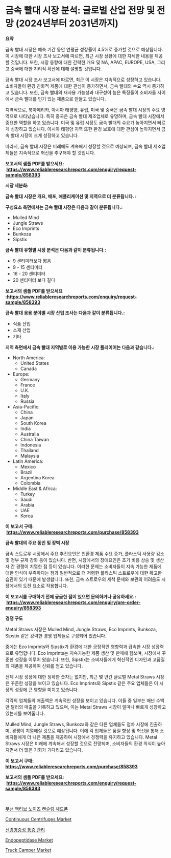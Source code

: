 <p><h1>금속 빨대 시장 분석: 글로벌 산업 전망 및 전망 (2024년부터 2031년까지)</h1></p><p><strong>요약</strong></p>
<p><p>금속 빨대 시장은 예측 기간 동안 연평균 성장률이 4.5%로 증가할 것으로 예상됩니다. 이 시장에 대한 시장 조사 보고서에 따르면, 최근 시장 상황에 대한 자세한 내용을 제공할 것입니다. 또한, 시장 동향에 대한 간략한 개요 및 NA, APAC, EUROPE, USA, 그리고 중국에 대한 지리적 확산에 대해 설명할 것입니다. </p><p>금속 빨대 시장 조사 보고서에 따르면, 최근 이 시장은 지속적으로 성장하고 있습니다. 소비자들이 환경 친화적 제품에 대한 관심이 증가하면서, 금속 빨대의 수요 역시 증가하고 있습니다. 또한, 금속 빨대의 재사용 가능성과 내구성이 높은 특징들이 소비자들 사이에서 금속 빨대를 인기 있는 제품으로 만들고 있습니다. </p><p>지역적으로, 북아메리카, 아시아 태평양, 유럽, 미국 및 중국은 금속 빨대 시장의 주요 영역으로 나타났습니다. 특히 중국은 금속 빨대 제조업체로 유명하며, 금속 빨대 시장에서 중요한 역할을 하고 있습니다. 미국 및 유럽 시장도 금속 빨대의 수요가 높아지면서 빠르게 성장하고 있습니다. 아시아 태평양 지역 또한 환경 보호에 대한 관심이 높아지면서 금속 빨대 시장이 크게 성장하고 있습니다.</p><p>따라서, 금속 빨대 시장은 미래에도 계속해서 성장할 것으로 예상되며, 금속 빨대 제조업체들은 지속적으로 혁신을 추구해야 할 것입니다.</p></p>
<p><strong>보고서의 샘플 PDF를 받으세요: &nbsp;<a href="https://www.reliableresearchreports.com/enquiry/request-sample/858393">https://www.reliableresearchreports.com/enquiry/request-sample/858393</a></strong></p>
<p><strong>시장 세분화:</strong></p>
<p><strong> 금속 빨대 시장은 개요, 배포, 애플리케이션 및 지역으로 더 분류됩니다. :</strong></p>
<p><strong>구성요소 측면에서는 금속 빨대 시장은 다음과 같이 분류됩니다.:</strong></p>
<p><ul><li>Mulled Mind</li><li>Jungle Straws</li><li>Eco Imprints</li><li>Bunkoza</li><li>Sipstix</li></ul></p>
<p><strong> 금속 빨대 유형별 시장 분석은 다음과 같이 분류됩니다.:</strong></p>
<p><ul><li>9 센티미터보다 짧음</li><li>9 - 15 센티미터</li><li>16 - 20 센티미터</li><li>20 센티미터 보다 길다</li></ul></p>
<p><strong>보고서의 샘플 PDF를 받으세요 :<a href="https://www.reliableresearchreports.com/enquiry/request-sample/858393">https://www.reliableresearchreports.com/enquiry/request-sample/858393</a></strong></p>
<p><strong> 금속 빨대 응용 분야별 시장 산업 조사는 다음과 같이 분류됩니다.:</strong></p>
<p><ul><li>식품 산업</li><li>소재 산업</li><li>기타</li></ul></p>
<p><strong>지역 측면에서 금속 빨대 지역별로 이용 가능한 시장 플레이어는 다음과 같습니다.:</strong></p>
<p><ul>
    <li>
        North America:
        <ul>
            <li>United States</li>
            <li>Canada</li>
        </ul>
    </li>
    <li>
        Europe:
        <ul>
            <li>Germany</li>
            <li>France</li>
            <li>U.K.</li>
            <li>Italy</li>
            <li>Russia</li>
        </ul>
    </li>
    <li>
        Asia-Pacific:
        <ul>
            <li>China</li>
            <li>Japan</li>
            <li>South Korea</li>
            <li>India</li>
            <li>Australia</li>
            <li>China Taiwan</li>
            <li>Indonesia</li>
            <li>Thailand</li>
            <li>Malaysia</li>
        </ul>
    </li>
    <li>
        Latin America:
        <ul>
            <li>Mexico</li>
            <li>Brazil</li>
            <li>Argentina Korea</li>
            <li>Colombia</li>
        </ul>
    </li>
    <li>
        Middle East & Africa:
        <ul>
            <li>Turkey</li>
            <li>Saudi</li>
            <li>Arabia</li>
            <li>UAE</li>
            <li>Korea</li>
        </ul>
    </li>
    </ul></p>
<p><strong>이 보고서 구매: &nbsp;<a href="https://www.reliableresearchreports.com/purchase/858393">https://www.reliableresearchreports.com/purchase/858393</a></strong></p>
<p><strong>금속 빨대의 주요 동인 및 장벽 시장</strong></p>
<p><p>금속 스트로우 시장에서 주요 추진요인은 친환경 제품 수요 증가, 플라스틱 사용량 감소 및 정부 규제 강화 등이 있습니다. 반면, 시장에서의 장애요인은 초기 비용 상승 및 생산자 간 경쟁이 치열한 점 등이 있습니다. 이러한 문제는 소비자들이 지속 가능한 제품에 대한 인식이 부족하다는 점과 일반적으로 더 저렴한 플라스틱 스트로우에 대한 확고한 습관이 있기 때문에 발생합니다. 또한, 금속 스트로우의 세척 문제와 보관의 어려움도 시장에서의 도전 요소로 작용합니다.</p></p>
<p><strong>이 보고서를 구매하기 전에 궁금한 점이 있으면 문의하거나 공유하세요.: &nbsp;<a href="https://www.reliableresearchreports.com/enquiry/pre-order-enquiry/858393">https://www.reliableresearchreports.com/enquiry/pre-order-enquiry/858393</a></strong></p>
<p><strong>경쟁 구도</strong></p>
<p><p>Metal Straws 시장은 Mulled Mind, Jungle Straws, Eco Imprints, Bunkoza, Sipstix 같은 강력한 경쟁 업체들로 구성되어 있습니다. </p><p>중에는 Eco Imprints와 Sipstix가 환경에 대한 긍정적인 영향력과 급속한 시장 성장력으로 유명합니다. Eco Imprints는 지속가능한 제품 생산 및 판매에 힘쓰며, 시장에서 꾸준한 성장을 이루어 왔습니다. 또한, Sipstix는 소비자들에게 혁신적인 디자인과 고품질의 제품을 제공하여 신뢰를 얻고 있습니다. </p><p>전체 시장 성장에 대한 정확한 숫자는 없지만, 최근 몇 년간 글로벌 Metal Straws 시장은 꾸준한 성장을 보이고 있습니다. Eco Imprints와 Sipstix 같은 주요 업체들은 이 시장의 성장에 큰 영향을 미치고 있습니다. </p><p>각각의 업체들의 매출액은 계속적인 성장을 보이고 있습니다. 이들 중 일부는 매년 수백만 달러의 매출을 기록하고 있으며, 이는 Metal Straws 시장이 얼마나 빠르게 성장하고 있는지를 보여줍니다. </p><p>Mulled Mind, Jungle Straws, Bunkoza와 같은 다른 업체들도 점차 시장에 진출하며, 경쟁이 치열해질 것으로 예상됩니다. 이에 각 업체들은 품질 향상 및 혁신을 통해 소비자들에게 더 나은 제품을 제공하여 시장에서 경쟁력을 유지하고 있습니다. Metal Straws 시장은 미래에 계속해서 성장할 것으로 전망되며, 소비자들의 환경 의식이 높아지면서 더 많은 기회가 기다리고 있습니다.</p></p>
<p><strong>이 보고서 구매: &nbsp; <a href="https://www.reliableresearchreports.com/purchase/858393">https://www.reliableresearchreports.com/purchase/858393</a></strong></p>
<p><strong>보고서의 샘플 PDF를 받으세요: &nbsp;<a href="https://www.reliableresearchreports.com/enquiry/request-sample/858393">https://www.reliableresearchreports.com/enquiry/request-sample/858393</a></strong><strong></strong></p>
<p>&nbsp;</p>
<p><p><a href="https://medium.com/@deangaylotyrd8909867/%EB%AC%B4%EC%84%A0-%EC%95%A1%ED%8B%B0%EB%B8%8C-%EB%85%B8%EC%9D%B4%EC%A6%88-%EC%BA%94%EC%8A%AC%EB%A7%81-%ED%97%A4%EB%93%9C%ED%8F%B0-%EC%8B%9C%EC%9E%A5-%EA%B7%9C%EB%AA%A8-%EC%8B%9C%EC%9E%A5-%EC%A0%84%EB%A7%9D-%EB%B0%8F-%EC%8B%9C%EC%9E%A5-%EC%98%88%EC%B8%A1-2024%EB%85%84%EB%B6%80%ED%84%B0-2031%EB%85%84-52416af8db31">무선 액티브 노이즈 캔슬링 헤드폰</a></p><p><a href="https://view.publitas.com/reportprime-1/continuous-centrifuges-market-research-report-provides-thorough-industry-overview-which-offers-an-in-depth-analysis-of-product-trends-and-new-market-divisions/">Continuous Centrifuges Market</a></p><p><a href="https://github.com/lkwggful07722/Market-Research-Report-List-1/blob/main/66937049767.md">신경병증성 통증 관리</a></p><p><a href="https://flame-sidecar-702.notion.site/Endopeptidase-Market-Offers-Provide-Insightful-Data-for-the-Time-Period-from-2024-to-2031-and-also-P-0d015a39c8b742478917721dbf434728">Endopeptidase Market</a></p><p><a href="https://issuu.com/reportprime-2/docs/truck-camper-market-size-2030.pptx">Truck Camper Market</a></p></p>